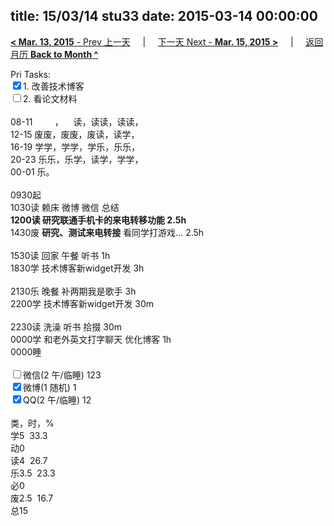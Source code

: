 title: 15/03/14 stu33
date: 2015-03-14 00:00:00
---
[**< Mar. 13, 2015** - Prev 上一天](/lifelogs/2015/03/d13.html) &nbsp; &nbsp; | &nbsp; &nbsp; [下一天 Next - **Mar. 15, 2015 >**](/lifelogs/2015/03/d15.html) &nbsp; &nbsp; |  &nbsp; &nbsp; [返回月历 **Back to Month ^**](/lifelogs/2015/03/index.html)
<br/><div>Pri Tasks:<br/><input type="checkbox" checked="true" />1. 改善技术博客</div><div><input type="checkbox" />2. 看论文材料</div><div><div><br/></div>08-11         ，    读，读读，读读，<br/>12-15 废废，废废，废读，读学，<br/>16-19 学学，学学，学乐，乐乐，<br/>20-23 乐乐，乐学，读学，学学，</div><div>00-01 乐。</div><div><div><br/></div>0930起<br/>1030读 赖床 微博 微信 总结<br/><b>1200读 研究联通手机卡的来电转移功能 2.5h</b></div><div>1430废 <b>研究、测试来电转接</b> 看同学打游戏… 2.5h</div><div><div><br/></div>1530读 回家 午餐 听书 1h<br/>1830学 技术博客新widget开发 3h<div><br/></div>2130乐 晚餐 补两期我是歌手 3h</div><div>2200学 技术博客新widget开发 30m<br/><div><br/></div>2230读 洗澡 听书 拾掇 30m<br/>0000学 和老外英文打字聊天 优化博客 1h</div><div>0000睡</div><div><br/><input type="checkbox" />微信(2 午/临睡) 123<br/><input type="checkbox" checked="true" />微博(1 随机) 1<br/><input type="checkbox" checked="true" />QQ(2 午/临睡) 12<br/><div><br/></div>类，时，%<br/>学5  33.3<br/>动0<br/>读4  26.7<br/>乐3.5  23.3<br/>必0<br/>废2.5  16.7<br/>总15</div>